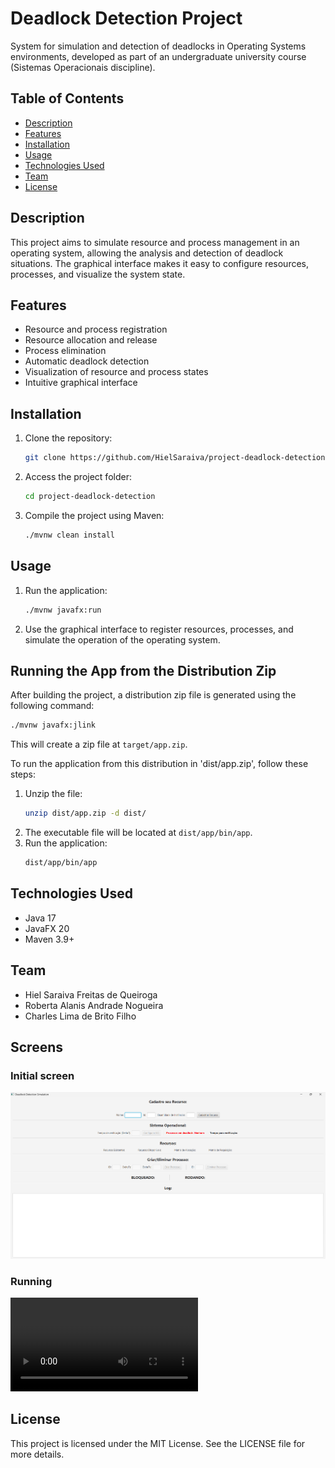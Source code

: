 # Deadlock Detection Project

System for simulation and detection of deadlocks in Operating Systems environments, developed as part of an undergraduate university course (Sistemas Operacionais discipline).

## Table of Contents
- [Description](#description)
- [Features](#features)
- [Installation](#installation)
- [Usage](#usage)
- [Technologies Used](#technologies-used)
- [Team](#team)
- [License](#license)

## Description
This project aims to simulate resource and process management in an operating system, allowing the analysis and detection of deadlock situations. The graphical interface makes it easy to configure resources, processes, and visualize the system state.

## Features
- Resource and process registration
- Resource allocation and release
- Process elimination
- Automatic deadlock detection
- Visualization of resource and process states
- Intuitive graphical interface

## Installation
1. Clone the repository:
   ```bash
   git clone https://github.com/HielSaraiva/project-deadlock-detection.git
   ```
2. Access the project folder:
   ```bash
   cd project-deadlock-detection
   ```
3. Compile the project using Maven:
   ```bash
   ./mvnw clean install
   ```

## Usage
1. Run the application:
   ```bash
   ./mvnw javafx:run
   ```
2. Use the graphical interface to register resources, processes, and simulate the operation of the operating system.

## Running the App from the Distribution Zip

After building the project, a distribution zip file is generated using the following command:
```bash
./mvnw javafx:jlink
```
This will create a zip file at `target/app.zip`.

To run the application from this distribution in 'dist/app.zip', follow these steps:

1. Unzip the file:
   ```bash
   unzip dist/app.zip -d dist/
   ```
2. The executable file will be located at `dist/app/bin/app`.
3. Run the application:
   ```bash
   dist/app/bin/app
   ```

## Technologies Used
- Java 17
- JavaFX 20
- Maven 3.9+

## Team
- Hiel Saraiva Freitas de Queiroga
- Roberta Alanis Andrade Nogueira
- Charles Lima de Brito Filho

## Screens

### Initial screen

<img src="/assets/img/Inicial screen.png" alt="Initial screen" style="width: 600px">

### Running

<video src="https://github.com/user-attachments/assets/448cdd6b-3169-4677-bf75-181e6f465f8b"><\video>

## License
This project is licensed under the MIT License. See the LICENSE file for more details.
